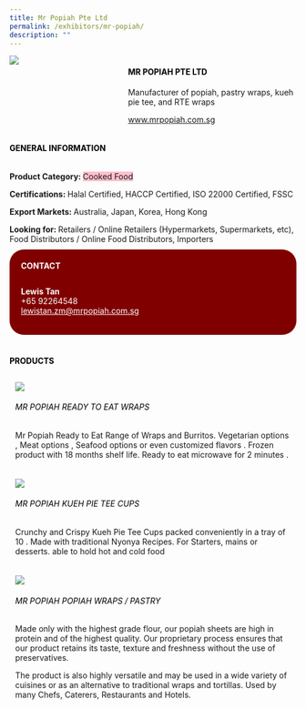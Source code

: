 ```yaml
---
title: Mr Popiah Pte Ltd
permalink: /exhibitors/mr-popiah/
description: ""
---
```

<head>
	<div class="flex-paragraph">
		<!--hi there! this is a comment and will provide you with instructional guides-->
		<!--insert booth number here!-->
		<p style="text-transform: uppercase"></p></div>
			<div class="flex-container" style="display: flex; flex-wrap: wrap;">
				<!--insert DOWNLOAD link of company logo between the " marks!-->
			<div class="card sgds" style="flex: 1 1 40%; display: block;"><img src="https://drive.google.com/u/0/uc?id=1zgC7L4PipqM2Zj217ADqGUKXQ5G1F92g&export=download"></div>
	<div class="card-sgds" style="flex: 1 1 58%; display: block; margin-left: 3px">
		<h4 style="text-transform: uppercase; color: black;"><!--insert the exhibitor's name between the <b> tags here--><b>Mr Popiah Pte Ltd</b></h4><!--insert the exhibitor's description between the <p> tags here-->
		<p>Manufacturer of popiah, pastry wraps, kueh pie tee, and RTE wraps</p>
		<!--insert the exhibitor's website link, making sure there is "https:// www." present please. make sure the entire https link goes in between the " marks-->
		<p><a href="https://www.mrpopiah.com.sg" target="_blank"><!--insert the www website link here (no need for https)-->www.mrpopiah.com.sg</a></p>
	</div>
</div>
</head>

<body>
	<h4 style="text-transform: uppercase; color: black;"><b>General Information</b></h4>
		<div class="flex-container" style="display: flex; flex-wrap: wrap;">
			<div class="card sgds" style="flex: 1 1 65%; display: block; align-self: stretch">
			<div class="flex-paragraph">
			<p><b>Product Category: </b><span style=" background-color: pink; border-radius: 10 px;"><!--insert the exhibitor's pdt cat between the <p> tags here-->Cooked Food</span></p> 
				<p><b>Certifications: </b><!--insert all the exhibitor's certifications between the </b> and </p> here-->Halal Certified, HACCP Certified, ISO 22000 Certified, FSSC</p>
			<p><b>Export Markets: </b><!--insert all the exhibitor's export markets between the </b> and </p> here-->Australia, Japan, Korea, Hong Kong</p>
			<p style="margin-bottom: 10px;"><b>Looking for: </b><!--insert all the exhibitor's potential business partners between the </b> and </p> here-->Retailers / Online Retailers (Hypermarkets, Supermarkets, etc), Food Distributors / Online Food Distributors, Importers</p>
			</div>
		</div>
		<div class="card sgds" style="flex: 1 1 35%; padding: 10px; display: block; background-color: maroon; border-radius: 25px; align-self: center;">
		<h4 style="color: white; margin-top: 10px; margin-left: 10px;">CONTACT</h4>
		<div class="flex-paragraph">
			<!--replace with exhibitor's: -->
			<p style="padding: 10px; color: white;"><b><!-- POC name-->Lewis Tan</b><br><!--contact number-->+65 92264548<br><!-- for linking purposes, insert their email after "mailto:"...--><a href="mailto:lewistan.zm@mrpopiah.com.sg" style="color: white;"><!--...and also include the display email before </a> here-->lewistan.zm@mrpopiah.com.sg</a></p>
		</div>
			</div>
		</div>
	<br>
		<h4 style="text-transform: uppercase; color: black;"><b>products</b></h4>
<div style="display: flex; flex-wrap: wrap;">
  <div class="card sgds" style="flex: 1 1 47%; margin: 10px; display: block;"><!--insert the exhibitor's DOWNLOAD image for product between the " marks here-->
	<div class="flex-image" style="display: block;"><img src="https://drive.google.com/u/0/uc?id=1ndk6xuajWWFTWpjVKL2GkAbVoPE4uNU-&export=download"></div>
	<div class="flex-paragraph">
		<h6 style="text-transform: uppercase; color: black;"><!--insert product name before </h6> and product description after <p>-->Mr Popiah Ready to Eat Wraps</h6>
		<p>Mr Popiah Ready to Eat Range of Wraps and Burritos. Vegetarian options , Meat options , Seafood options or even customized flavors . Frozen product with 18 months shelf life. Ready to eat microwave for 2 minutes .</p></div>
	</div>
		<div class="card sgds" style="flex: 1 1 47%; margin: 10px; display: block;">
		<div class="flex-image" style="display: block;"><img src="https://drive.google.com/u/0/uc?id=1Nxyj4nSz4DzvgyZ2Dqw130R4cNg1NPhh&export=download"></div>
	<div class="flex-paragraph">
		<h6 style="text-transform: uppercase; color: black;">Mr Popiah Kueh Pie Tee Cups</h6>
		<p>Crunchy and Crispy Kueh Pie Tee Cups packed conveniently in a tray of 10 . Made with traditional Nyonya Recipes. For Starters, mains or desserts. able to hold hot and cold food</p></div>
	</div>
		<div class="card sgds" style="flex: 1 1 47%; margin: 10px; display: block;">
		<div class="flex-image" style="display: block;"><img src="https://drive.google.com/u/0/uc?id=12TMj6SFPyom68v1vNvs8dZPmPXEzz3jz&export=download"></div>
	<div class="flex-paragraph">
		<h6 style="text-transform: uppercase; color: black;">Mr Popiah Popiah Wraps / Pastry</h6>
		<p>Made only with the highest grade flour, our popiah sheets are high in protein and of the highest quality. Our proprietary process ensures that our product retains its taste, texture and freshness without the use of preservatives.
			
The product is also highly versatile and may be used in a wide variety of cuisines or as an alternative to traditional wraps and tortillas. Used by many Chefs, Caterers, Restaurants and Hotels.</p></div>
		</div>
	<!--don't delete these 2 tags. double check how the layout looks on the right too and lemme know if there are any problems! thank u so much for ur hardwork!-->
	</div>
</body>